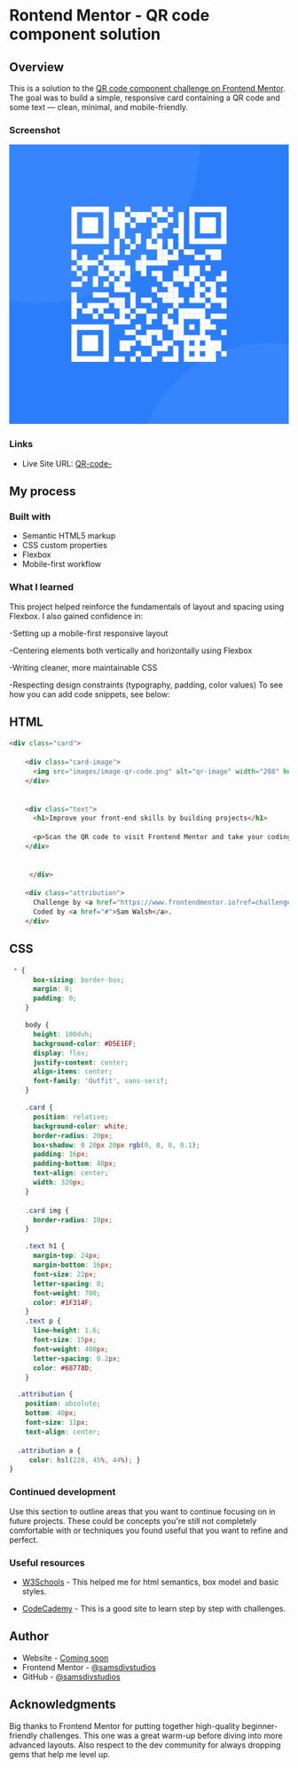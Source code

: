 # Rontend Mentor - QR code component solution

## Overview
This is a solution to the [QR code component challenge on Frontend Mentor](https://www.frontendmentor.io/challenges/qr-code-component-iux_sIO_H). The goal was to build a simple, responsive card containing a QR code and some text — clean, minimal, and mobile-friendly.
### Screenshot

![screenshot of QRcode](/image-qr-code.png)

### Links

- Live Site URL: [QR-code-](https://samsdivstudios.github.io/QR-code-card-/)

## My process

### Built with

- Semantic HTML5 markup
- CSS custom properties
- Flexbox
- Mobile-first workflow

### What I learned

This project helped reinforce the fundamentals of layout and spacing using Flexbox. I also gained confidence in:

-Setting up a mobile-first responsive layout

-Centering elements both vertically and horizontally using Flexbox

-Writing cleaner, more maintainable CSS

-Respecting design constraints (typography, padding, color values)
To see how you can add code snippets, see below:
## HTML
```html
<div class="card">

    <div class="card-image">
      <img src="images/image-qr-code.png" alt="qr-image" width="288" height="288">
    </div>


    <div class="text">
      <h1>Improve your front-end skills by building projects</h1>

      <p>Scan the QR code to visit Frontend Mentor and take your coding skills to the next level</p>
    </div> 


     </div>

    <div class="attribution">
      Challenge by <a href="https://www.frontendmentor.io?ref=challenge" target="_blank">Frontend Mentor</a>. 
      Coded by <a href="#">Sam Walsh</a>.
    </div>
```
## CSS

```css
 * {
      box-sizing: border-box;
      margin: 0;
      padding: 0;
    }
```

```css
    body {
      height: 100dvh;
      background-color: #D5E1EF;
      display: flex;
      justify-content: center;
      align-items: center;
      font-family: 'Outfit', sans-serif;
    }
```

```css
    .card {
      position: relative;
      background-color: white;
      border-radius: 20px;
      box-shadow: 0 20px 20px rgb(0, 0, 0, 0.1);
      padding: 16px;
      padding-bottom: 40px;
      text-align: center;
      width: 320px;
    } 

    .card img {
      border-radius: 10px;
    }
```


```css
    .text h1 {
      margin-top: 24px;
      margin-bottom: 16px;
      font-size: 22px;
      letter-spacing: 0;
      font-weight: 700;
      color: #1F314F;
    }
    .text p {
      line-height: 1.6;
      font-size: 15px;
      font-weight: 400px;
      letter-spacing: 0.2px;
      color: #68778D;
    }
```

```css
  .attribution { 
    position: absolute;
    bottom: 40px;
    font-size: 11px; 
    text-align: center; 

  .attribution a {
     color: hsl(228, 45%, 44%); }
}
```
### Continued development

Use this section to outline areas that you want to continue focusing on in future projects. These could be concepts you're still not completely comfortable with or techniques you found useful that you want to refine and perfect.

### Useful resources

- [W3Schools](https://www.w3schools.com/) - This helped me for html semantics, box model and basic styles. 

- [CodeCademy](https://www.codecademy.com/learn) - This is a good site to learn step by step with challenges.


## Author

- Website - [Coming soon]()
- Frontend Mentor - [@samsdivstudios](https://www.frontendmentor.io/profile/samsdivstudios)
- GitHub - [@samsdivstudios](https://github.com/samsdivstudios)


## Acknowledgments

Big thanks to Frontend Mentor for putting together high-quality beginner-friendly challenges. This one was a great warm-up before diving into more advanced layouts. Also respect to the dev community for always dropping gems that help me level up.
